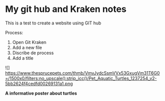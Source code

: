 # My git hub and Kraken notes
This is a test to create a website using GIT hub

Process:
1. Open Git Kraken
2. Add a new file 
3. Discribe de process
4. Add a title

![] https://www.thesprucepets.com/thmb/VmvJydcSsmVVx53GxugVm31T6G0=/1500x0/filters:no_upscale():strip_icc()/Pet_Aquatic_Turtles_1237254_v2-5bb2624f4cedfd00269131a1.png

**A informative poster about turtles**
